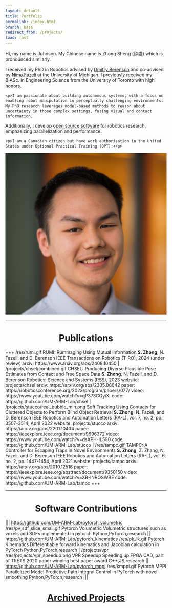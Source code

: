 ```yaml
---
layout: default
title: Portfolio
permalink: /index.html
branch: base
redirect_from: /projects/
load: fast
---
```


<div class="profile">
<div class="profile-text">
    <p>Hi, my name is Johnson. My Chinese name is Zhong Sheng (钟盛) which is pronounced similarly.</p>
    <p>I received my PhD in Robotics advised by <a href="https://berenson.robotics.umich.edu/">Dmitry Berenson</a> 
and co-advised by <a href="https://www.mmintlab.com/people/nima-fazeli/">Nima Fazeli</a> at the University of Michigan.
I previously received my B.ASc. in Engineering Science from the University of Toronto with high honors.
    </p>

    <p>I am passionate about building autonomous systems, with a focus on enabling robot manipulation in perceptually challenging environments. 
    My PhD research leverages model-based methods to reason about uncertainty in those complex settings, fusing visual and contact information. 
Additionally, I develop <a href="https://github.com/lemonpi">open source software</a> for robotics research, emphasizing parallelization and performance.</p>

    <p>I am a Canadian citizen but have work authorization in the United States under Optional Practical Training (OPT).</p>
</div>
<img src="/res/self_business.jpeg" alt="My Picture" class="profile-img">
</div>

---
<h1 style="text-align:center;">Publications</h1>
+++
/res/rumi.gif
RUMI: Rummaging Using Mutual Information
<strong>S. Zhong</strong>, N. Fazeli, and D. Berenson
IEEE Transactions on Robotics (T-RO), 2024 (under review)
arxiv: https://www.arxiv.org/abs/2408.10450
|
/projects/chsel/combined.gif
CHSEL: Producing Diverse Plausible Pose Estimates from Contact and Free Space Data
<strong>S. Zhong</strong>, N. Fazeli, and D. Berenson
    Robotics: Science and Systems (RSS), 2023
website: projects/chsel
arxiv: https://arxiv.org/abs/2305.08042
paper: https://roboticsconference.org/2023/program/papers/077/
video: https://www.youtube.com/watch?v=qP373CQyiXI
code: https://github.com/UM-ARM-Lab/chsel
|
/projects/stucco/real_bubble_min.png
Soft Tracking Using Contacts for Cluttered Objects to Perform Blind Object Retrieval
<strong>S. Zhong</strong>, N. Fazeli, and D. Berenson
IEEE Robotics and Automation Letters (RA-L), vol. 7, no. 2, pp. 3507-3514, April 2022
website: projects/stucco
arxiv: https://arxiv.org/abs/2201.10434
paper: https://ieeexplore.ieee.org/document/9696372
video: https://www.youtube.com/watch?v=dsXPH-IL590
code: https://github.com/UM-ARM-Lab/stucco
|
/res/tampc.gif
TAMPC: A Controller for Escaping Traps in Novel Environments
<strong>S. Zhong</strong>, Z. Zhang, N. Fazeli, and D. Berenson
IEEE Robotics and Automation Letters (RA-L), vol. 6, no. 2, pp. 1447-1454, April 2021
website: projects/tampc
arxiv: https://arxiv.org/abs/2010.12516
paper: https://ieeexplore.ieee.org/abstract/document/9350150
video: https://www.youtube.com/watch?v=XB-INROSWBE
code: https://github.com/UM-ARM-Lab/tampc
+++


---
<h1 style="text-align:center;">Software Contributions</h1>

|||
https://github.com/UM-ARM-Lab/pytorch_volumetric
/res/pv_sdf_slice_small.gif
Pytorch Volumetric
Volumetric structures such as voxels and SDFs implemented in pytorch
Python,PyTorch,research
||
https://github.com/UM-ARM-Lab/pytorch_kinematics
/res/pk_ik.gif
Pytorch Kinematics
Differentiable forward kinematics and Jacobian calculation in PyTorch
Python,PyTorch,research
|
/projects/vpr
/res/projects/vpr_speedup.png
VPR Speedup
Speeding up FPGA CAD, part of TRETS 2020 paper winning best paper award
C++,JS,research
||
https://github.com/UM-ARM-Lab/pytorch_mppi
/res/kmppi.gif
Pytorch MPPI
Parallelized Model Predictive Path Integral Control in PyTorch with novel smoothing
Python,PyTorch,research
|||



<h1 style="text-align:center;"><a href="archive.html">Archived Projects</a></h1>
